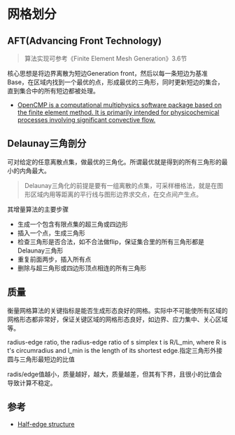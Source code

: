 # 网格划分

## AFT(Advancing Front Technology)
> 算法实现可参考《Finite Element Mesh Generation》3.6节

核心思想是将边界离散为短边Generation front，然后以每一条短边为基准Base，在区域内找到一个最优的点，形成最优的三角形，同时更新短边的集合，直到集合中的所有短边都被处理。

- [OpenCMP is a computational multiphysics software package based on the finite element method. It is primarily intended for physicochemical processes involving significant convective flow. ](https://github.com/uw-comphys/opencmp)

## Delaunay三角剖分
可对给定的任意离散点集，做最优的三角化。所谓最优就是得到的所有三角形的最小的内角最大。
> Delaunay三角化的前提是要有一组离散的点集，可采样栅格法，就是在图形区域内用等距离的平行线与图形边界求交点，在交点间产生点。

其增量算法的主要步骤
- 生成一个包含有限点集的超三角或四边形
- 插入一个点，生成三角形
- 检查三角形是否合法，如不合法做flip，保证集合里的所有三角形都是Delaunay三角形
- 重复前面两步，插入所有点
- 删除与超三角形或四边形顶点相连的所有三角形

## 质量

衡量网格算法的关键指标是能否生成形态良好的网格。实际中不可能使所有区域的网格形态都非常好，保证关键区域的网格形态良好，如边界、应力集中、关心区域等。

radius-edge ratio, the radius-edge ratio of s simplex t is R/L_min, where R is t's circumradius and l_min is the length of its shortest edge.指定三角形外接圆与三角形最短边的比值

radis/edge值越小，质量越好，越大，质量越差，但其有下界，且很小的比值会导致计算不稳定。

## 参考
- [Half-edge structure](https://kaba.hilvi.org/homepage/blog/halfedge/halfedge.htm)
